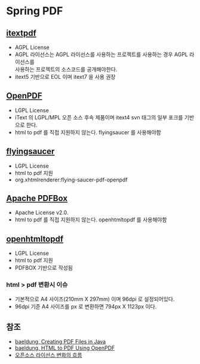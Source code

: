 # Spring PDF

## [itextpdf](https://github.com/itext/itextpdf)

- AGPL License
- AGPL 라이선스는 AGPL 라이선스를 사용하는 프로젝트를 사용하는 경우 AGPL 라이선스를  
  사용하는 프로젝트의 소스코드를 공개해야한다.
- itext5 기반으로 EOL 이며 itext7 을 사용 권장

## [OpenPDF](https://github.com/LibrePDF/OpenPDF)

- LGPL License
- iText 의 LGPL/MPL 오픈 소스 후속 제품이며 itext4 svn 태그의 일부 포크를 기반으로 한다.
- html to pdf 를 직접 지원하지 않는다. flyingsaucer 를 사용해야함

## [flyingsaucer](https://github.com/flyingsaucerproject/flyingsaucer)

- LGPL License
- html to pdf 지원
- org.xhtmlrenderer:flying-saucer-pdf-openpdf

## [Apache PDFBox](https://github.com/apache/pdfbox)

- Apache License v2.0.
- html to pdf 를 직접 지원하지 않는다. openhtmltopdf 를 사용해야함

## [openhtmltopdf](https://github.com/danfickle/openhtmltopdf)

- LGPL License
- html to pdf 지원
- PDFBOX 기반으로 작성됨

### html > pdf 변환시 이슈

- 기본적으로 A4 사이즈(210mm X 297mm) 이며 96dpi 로 설정되어있다.
- 96dpi 기준 A4 사이즈를 px 로 변환하면 794px X 1123px 이다.

## 참조

- [baeldung, Creating PDF Files in Java](https://www.baeldung.com/java-pdf-creation)
- [baeldung, HTML to PDF Using OpenPDF](https://www.baeldung.com/java-html-to-pdf)
- [오픈소스 라이선스 변화의 흐름](https://tech.kakao.com/2021/09/08/opensource-license/)

